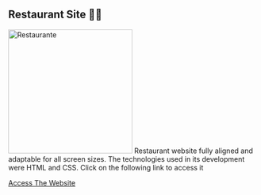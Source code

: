 <h2>Restaurant Site 🍔🍟</h2>

<img height=250px src="https://res.cloudinary.com/degkn8uwg/image/upload/v1616722154/Pessoal-Meu/IMG-20210108-WA0003_p5egat.jpg" alt="Restaurante">
Restaurant website fully aligned and adaptable for all screen sizes. The technologies used in its development were HTML and CSS. Click on the following link to access it

[Access The Website](https://gabrielsantos198.github.io/Site-Restaurante/)
